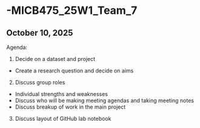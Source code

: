 # -MICB475_25W1_Team_7
## October 10, 2025
Agenda:
  1. Decide on a dataset and project
  - Create a research question and decide on aims
  2. Discuss group roles
  - Individual strengths and weaknesses
  - Discuss who will be making meeting agendas and taking meeting notes
  - Discuss breakup of work in the main project
  3. Discuss layout of GitHub lab notebook
